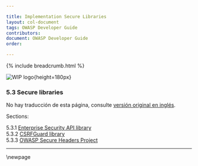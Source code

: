 ```yaml
---

title: Implementation Secure Libraries
layout: col-document
tags: OWASP Developer Guide
contributors:
document: OWASP Developer Guide
order:

---
```


{% include breadcrumb.html %}

![WIP logo](../../../assets/images/dg_wip.png "Work in progress"){height=180px}

### 5.3 Secure libraries

No hay traducción de esta página, consulte [versión original en inglés][release0703].

Sections:

5.3.1 [Enterprise Security API library](#enterprise-security-api-library)  
5.3.2 [CSRFGuard library](#csrfguard-library)  
5.3.3 [OWASP Secure Headers Project](#owasp-secure-headers-project)  

----

[release0703]: https://github.com/OWASP/www-project-developer-guide/blob/main/release/07-implementation/03-secure-libraries/toc.md

\newpage

